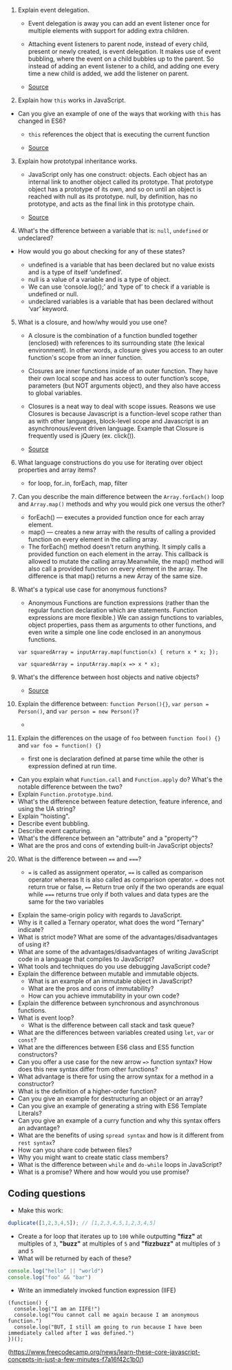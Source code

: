 1. Explain event delegation.

    - Event delegation is away you can add an event listener once for multiple elements with support for adding extra children.

    - Attaching event listeners to parent node, instead of every child, present or newly created, is event delegation. It makes use of event bubbling, where the event on a child bubbles up to the parent. So instead of adding an event listener to a child, and adding one every time a new child is added, we add the listener on parent.

    - [Source](https://www.youtube.com/watch?v=pKzf80F3O0U)

2. Explain how `this` works in JavaScript.
  * Can you give an example of one of the ways that working with `this` has changed in ES6?

    - `this` references the object that is executing the current function

    - [Source](https://www.youtube.com/watch?v=gvicrj31JOM)

3. Explain how prototypal inheritance works.

    - JavaScript only has one construct: objects. Each object has an internal link to another object called its prototype. That prototype object has a prototype of its own, and so on until an object is reached with null as its prototype. null, by definition, has no prototype, and acts as the final link in this prototype chain.

    - [Source](https://medium.com/@nupoor_neha/javascript-front-end-interview-questions-1cbc5e32792b)

4. What's the difference between a variable that is: `null`, `undefined` or undeclared?
  * How would you go about checking for any of these states?

    - undefined is a variable that has been declared but no value exists and is a type of itself ‘undefined’.
    - null is a value of a variable and is a type of object.
    - We can use ‘console.log();’ and ‘type of’ to check if a variable is undefined or null.
    - undeclared variables is a variable that has been declared without ‘var’ keyword.

5. What is a closure, and how/why would you use one?

    - A closure is the combination of a function bundled together (enclosed) with references to its surrounding state (the lexical environment). In other words, a closure gives you access to an outer function's scope from an inner function.

    - Closures are inner functions inside of an outer function. They have their own local scope and has access to outer function’s scope, parameters (but NOT arguments object), and they also have access to global variables.
    - Closures is a neat way to deal with scope issues. Reasons we use Closures is because Javascript is a function-level scope rather than as with other languages, block-level scope and Javascript is an asynchronous/event driven language. Example that Closure is frequently used is jQuery (ex. click()).

    - [Source](https://medium.com/@rlynjb/js-interview-question-what-is-a-closure-and-how-why-would-you-use-one-b6fd45ea95f6)

6. What language constructions do you use for iterating over object properties and array items?

    -   for loop, for..in, forEach, map, filter 

7. Can you describe the main difference between the `Array.forEach()` loop and `Array.map()` methods and why you would pick one versus the other?

    - forEach() — executes a provided function once for each array element.
    - map() — creates a new array with the results of calling a provided function on every element in the calling array.
    - The forEach() method doesn’t return anything. It simply calls a provided function on each element in the array. This callback is allowed to mutate the calling array.Meanwhile, the map() method will also call a provided function on every element in the array. The difference is that map() returns a new Array of the same size.

8. What's a typical use case for anonymous functions?

    - Anonymous Functions are function expressions (rather than the regular function declaration which are statements. Function expressions are more flexible.) We can assign functions to variables, object properties, pass them as arguments to other functions, and even write a simple one line code enclosed in an anonymous functions.

    `var squaredArray = inputArray.map(function(x) { return x * x; });`

    `var squaredArray = inputArray.map(x => x * x);`

9. What's the difference between host objects and native objects?

    - [Source](https://medium.com/@rlynjb/js-interview-question-what-s-the-difference-between-host-objects-and-native-objects-b395f7c5fbf1)

10. Explain the difference between: `function Person(){}`, `var person = Person()`, and `var person = new Person()`?

    - 

11. Explain the differences on the usage of `foo` between `function foo() {}` and `var foo = function() {}`

    - first one is declaration defined at parse time while the other is expression defined at run time.

* Can you explain what `Function.call` and `Function.apply` do? What's the notable difference between the two?
* Explain `Function.prototype.bind`.
* What's the difference between feature detection, feature inference, and using the UA string?
* Explain "hoisting".
* Describe event bubbling.
* Describe event capturing.
* What's the difference between an "attribute" and a "property"?
* What are the pros and cons of extending built-in JavaScript objects?
20. What is the difference between `==` and `===`?

    - `=` is called as assignment operator, `==` is called as comparison operator whereas It is also called as comparison operator. `=` does not return true or false, `==` Return true only if the two operands are equal while `===` returns true only if both values and data types are the same for the two variables

* Explain the same-origin policy with regards to JavaScript.
* Why is it called a Ternary operator, what does the word "Ternary" indicate?
* What is strict mode? What are some of the advantages/disadvantages of using it?
* What are some of the advantages/disadvantages of writing JavaScript code in a language that compiles to JavaScript?
* What tools and techniques do you use debugging JavaScript code?
* Explain the difference between mutable and immutable objects.
  * What is an example of an immutable object in JavaScript?
  * What are the pros and cons of immutability?
  * How can you achieve immutability in your own code?
* Explain the difference between synchronous and asynchronous functions.
* What is event loop?
  * What is the difference between call stack and task queue?
* What are the differences between variables created using `let`, `var` or `const`?
* What are the differences between ES6 class and ES5 function constructors?
* Can you offer a use case for the new arrow `=>` function syntax? How does this new syntax differ from other functions?
* What advantage is there for using the arrow syntax for a method in a constructor?
* What is the definition of a higher-order function?
* Can you give an example for destructuring an object or an array?
* Can you give an example of generating a string with ES6 Template Literals?
* Can you give an example of a curry function and why this syntax offers an advantage?
* What are the benefits of using `spread syntax` and how is it different from `rest syntax`?
* How can you share code between files?
* Why you might want to create static class members?
* What is the difference between `while` and `do-while` loops in JavaScript?
* What is a promise? Where and how would you use promise?

## Coding questions
* Make this work:
```javascript
duplicate([1,2,3,4,5]); // [1,2,3,4,5,1,2,3,4,5]
```
* Create a for loop that iterates up to `100` while outputting **"fizz"** at multiples of `3`, **"buzz"** at multiples of `5` and **"fizzbuzz"** at multiples of `3` and `5`
* What will be returned by each of these?
```javascript
console.log("hello" || "world")
console.log("foo" && "bar")
```
* Write an immediately invoked function expression (IIFE)
```
(function() {
  console.log("I am an IIFE!")
  console.log("You cannot call me again because I am anonymous function.")
  console.log("BUT, I still am going to run because I have been immediately called after I was defined.")
})();
```
(https://www.freecodecamp.org/news/learn-these-core-javascript-concepts-in-just-a-few-minutes-f7a16f42c1b0/)